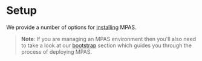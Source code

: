 # Setup

We provide a number of options for [installing](./installation.md) MPAS.

> **Note**: If you are managing an MPAS environment then you'll also need to take a look at our [bootstrap](./boostrap.md) section which guides you through the process of deploying MPAS.
